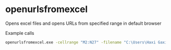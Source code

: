 # openurlsfromexcel
Opens excel files and opens URLs from specified range in default browser

Example calls
```bash
openurlsfromexcel.exe -cellrange "M2:N27" -filename "C:\Users\Haxi Gaxi\Downloads\Sample File.xlsx"
```

